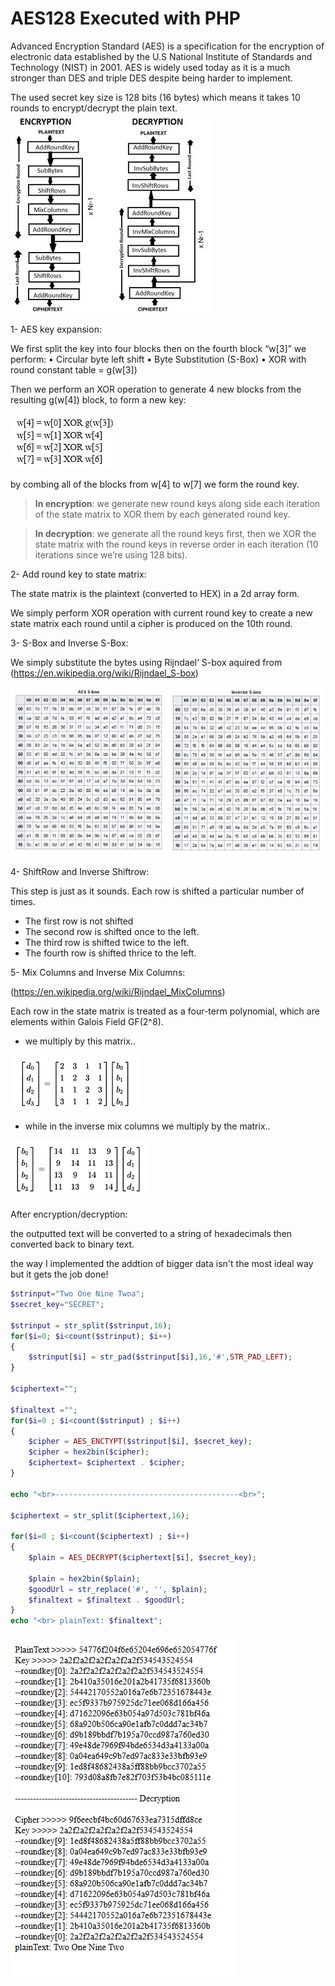 # AES128 Executed with PHP
Advanced Encryption Standard (AES) is a specification for the encryption of electronic data established by the U.S National Institute of Standards and Technology (NIST) in 2001. AES is widely used today as it is a much stronger than DES and triple DES despite being harder to implement.

The used secret key size is 128 bits (16 bytes) which means it takes 10 rounds to encrypt/decrypt the plain text.
![Image 1](images/Process.jpg)

1-  AES key expansion:

We first split the key into four blocks then on the fourth block “w[3]” we perform:
•	Circular byte left shift
•	Byte Substitution (S-Box)
•	XOR with round constant table = g(w[3]) 

Then we perform an XOR operation to generate 4 new blocks from the resulting g(w[4]) block, to form a new key:

![Image 2](images/Expansion_Key.png)

by combing all of the blocks from w[4] to w[7]  we form the round key.

>**In encryption**: we generate new round keys along side each iteration of the state matrix to XOR them by each generated round key.

>**In decryption**: we generate all the round keys first, then we XOR the state matrix with the round keys in reverse order in each iteration (10 iterations since we’re using 128 bits).

2- Add round key to state matrix:

The state matrix is the plaintext (converted to HEX) in a 2d array form.
  
We simply perform XOR operation with current round key to create a new state matrix each round until a cipher is produced on the 10th round.

3- S-Box and Inverse S-Box:

  We simply substitute the bytes using Rijndael’ S-box
aquired from (https://en.wikipedia.org/wiki/Rijndael_S-box)

![Image 3](images/SBOX_Tables.png)


4- ShiftRow and Inverse Shiftrow:

This step is just as it sounds. Each row is shifted a particular number of times.

-	The first row is not shifted
-	The second row is shifted once to the left.
-	The third row is shifted twice to the left.
-	The fourth row is shifted thrice to the left.

5- Mix Columns and Inverse Mix Columns:

  (https://en.wikipedia.org/wiki/Rijndael_MixColumns)
   
   Each row in the state matrix is treated as a four-term polynomial, which are elements within Galois Field  GF(2^8).
  - we multiply by this matrix..
  
  ![Image 4](images/MixCol.png)
  
  - while in the inverse mix columns we multiply by the matrix..

  ![Image 5](images/Inverse_MixCol.png)

After encryption/decryption:

the outputted text will be converted to a string of hexadecimals then converted back 
to binary text.

the way I implemented the addtion of bigger data isn't the most ideal way but it gets the job done!

```php
$strinput="Two One Nine Twoa";
$secret_key="SECRET";

$strinput = str_split($strinput,16);                                    //spliting string into 16 bytes (128 bit) per block.
for($i=0; $i<count($strinput); $i++)
{
    $strinput[$i] = str_pad($strinput[$i],16,'#',STR_PAD_LEFT);         //pads string into 16 bytes (128 bit) per blocks.
}

$ciphertext="";

$finaltext ="";
for($i=0 ; $i<count($strinput) ; $i++)
{
    $cipher = AES_ENCTYPT($strinput[$i], $secret_key);                 //sends the blocks to be encrypted indivisually all with the Key
    $cipher = hex2bin($cipher);
    $ciphertext= $ciphertext . $cipher;                                //adds each resulting cipher to a string.
}

echo "<br>-----------------------------------------<br>";

$ciphertext = str_split($ciphertext,16);                                //spliting cipher string into 16 bytes (128 bit) per block.

for($i=0 ; $i<count($ciphertext) ; $i++)
{
    $plain = AES_DECRYPT($ciphertext[$i], $secret_key);                 //sends the blocks to be Dencrypted indivisually all with the Key

    $plain = hex2bin($plain);
    $goodUrl = str_replace('#', '', $plain);
    $finaltext = $finaltext . $goodUrl;                                 //adds each resulting text to a string.
}
echo "<br> plainText: $finaltext";
```

![Image 5](images/results.png)
 
